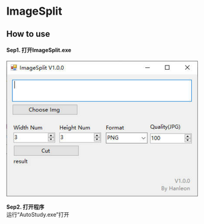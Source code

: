 # ImageSplit

## How to use
#### Sep1. 打开ImageSplit.exe  
<img src="https://github.com/Hanleon/ImageSplit/blob/main/res/1.jpg" width="500" />  

__Sep2. 打开程序__  
运行“AutoStudy.exe”打开
